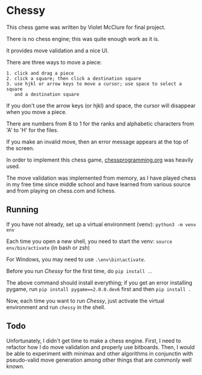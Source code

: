 Chessy
======

This chess game was written by Violet McClure for final project.

There is no chess engine; this was quite enough work as it is.

It provides move validation and a nice UI.

There are three ways to move a piece:

    1. click and drag a piece
    2. click a square; then click a destination square
    3. use hjkl or arrow keys to move a cursor; use space to select a square
       and a destination square

If you don't use the arrow keys (or hjkl) and space, the cursor will disappear
when you move a piece.

There are numbers from 8 to 1 for the ranks and alphabetic characters from 'A'
to 'H' for the files.

If you make an invalid move, then an error message appears at the top of the
screen.

In order to implement this chess game,
[chessprogramming.org](https://www.chessprogramming.org/Main_Page) was heavily
used.

The move validation was implemented from memory, as I have played chess in my
free time since middle school and have learned from various source and from
playing on chess.com and lichess.

## Running

If you have not already, set up a virtual environment (venv): `python3 -m venv
env`

Each time you open a new shell, you need to start the venv: `source
env/bin/activate` (in bash or zsh)

For Windows, you may need to use `.\env\bin\activate`.

Before you run *Chessy* for the first time, do `pip install .`.

The above command should install everything; if you get an error installing
pygame, run `pip install pygame==2.0.0.dev6` first and then `pip install .`

Now, each time you want to run *Chessy*, just activate the virtual environment
and run `chessy` in the shell.

## Todo

Unfortunately, I didn't get time to make a chess engine. First, I need to
refactor how I do move validation and properly use bitboards. Then, I would be
able to experiment with minimax and other algorithms in conjunctin with
pseudo-valid move generation among other things that are commonly well known.
